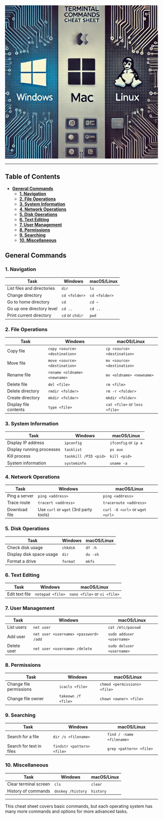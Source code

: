 

![header](/images/terminal%20commands%20cheat%20sheet.webp)

---

<h2>Table of Contents</h2>

- [**General Commands**](#general-commands)
  - [**1. Navigation**](#1-navigation)
  - [**2. File Operations**](#2-file-operations)
  - [**3. System Information**](#3-system-information)
  - [**4. Network Operations**](#4-network-operations)
  - [**5. Disk Operations**](#5-disk-operations)
  - [**6. Text Editing**](#6-text-editing)
  - [**7. User Management**](#7-user-management)
  - [**8. Permissions**](#8-permissions)
  - [**9. Searching**](#9-searching)
  - [**10. Miscellaneous**](#10-miscellaneous)

## General Commands

### **1. Navigation**
| Task                       | Windows         | macOS/Linux   |
| -------------------------- | --------------- | ------------- |
| List files and directories | `dir`           | `ls`          |
| Change directory           | `cd <folder>`   | `cd <folder>` |
| Go to home directory       | `cd`            | `cd ~`        |
| Go up one directory level  | `cd ..`         | `cd ..`       |
| Print current directory    | `cd` or `chdir` | `pwd`         |

### **2. File Operations**
| Task                  | Windows                       | macOS/Linux                   |
| --------------------- | ----------------------------- | ----------------------------- |
| Copy file             | `copy <source> <destination>` | `cp <source> <destination>`   |
| Move file             | `move <source> <destination>` | `mv <source> <destination>`   |
| Rename file           | `rename <oldname> <newname>`  | `mv <oldname> <newname>`      |
| Delete file           | `del <file>`                  | `rm <file>`                   |
| Delete directory      | `rmdir <folder>`              | `rm -r <folder>`              |
| Create directory      | `mkdir <folder>`              | `mkdir <folder>`              |
| Display file contents | `type <file>`                 | `cat <file>` or `less <file>` |

### **3. System Information**
| Task                      | Windows               | macOS/Linux          |
| ------------------------- | --------------------- | -------------------- |
| Display IP address        | `ipconfig`            | `ifconfig` or `ip a` |
| Display running processes | `tasklist`            | `ps aux`             |
| Kill process              | `taskkill /PID <pid>` | `kill <pid>`         |
| System information        | `systeminfo`          | `uname -a`           |

### **4. Network Operations**
| Task          | Windows                                | macOS/Linux                     |
| ------------- | -------------------------------------- | ------------------------------- |
| Ping a server | `ping <address>`                       | `ping <address>`                |
| Trace route   | `tracert <address>`                    | `traceroute <address>`          |
| Download file | Use `curl` or `wget` (3rd party tools) | `curl -O <url>` or `wget <url>` |

### **5. Disk Operations**
| Task                     | Windows  | macOS/Linux |
| ------------------------ | -------- | ----------- |
| Check disk usage         | `chkdsk` | `df -h`     |
| Display disk space usage | `dir`    | `du -sh`    |
| Format a drive           | `format` | `mkfs`      |

### **6. Text Editing**
| Task           | Windows          | macOS/Linux                  |
| -------------- | ---------------- | ---------------------------- |
| Edit text file | `notepad <file>` | `nano <file>` or `vi <file>` |

### **7. User Management**
| Task        | Windows                               | macOS/Linux               |
| ----------- | ------------------------------------- | ------------------------- |
| List users  | `net user`                            | `cat /etc/passwd`         |
| Add user    | `net user <username> <password> /add` | `sudo adduser <username>` |
| Delete user | `net user <username> /delete`         | `sudo deluser <username>` |

### **8. Permissions**
| Task                    | Windows             | macOS/Linux                  |
| ----------------------- | ------------------- | ---------------------------- |
| Change file permissions | `icacls <file>`     | `chmod <permissions> <file>` |
| Change file owner       | `takeown /f <file>` | `chown <owner> <file>`       |

### **9. Searching**
| Task                     | Windows                    | macOS/Linux               |
| ------------------------ | -------------------------- | ------------------------- |
| Search for a file        | `dir /s <filename>`        | `find / -name <filename>` |
| Search for text in files | `findstr <pattern> <file>` | `grep <pattern> <file>`   |

### **10. Miscellaneous**
| Task                  | Windows           | macOS/Linux |
| --------------------- | ----------------- | ----------- |
| Clear terminal screen | `cls`             | `clear`     |
| History of commands   | `doskey /history` | `history`   |

---

This cheat sheet covers basic commands, but each operating system has many more commands and options for more advanced tasks.
